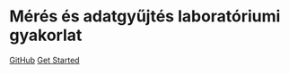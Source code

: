 <!-- _coverpage.md -->

# Mérés és adatgyűjtés laboratóriumi gyakorlat

[GitHub](https://github.com/docsifyjs/docsify/)
[Get Started](#quick-start)

<!-- background image -->
